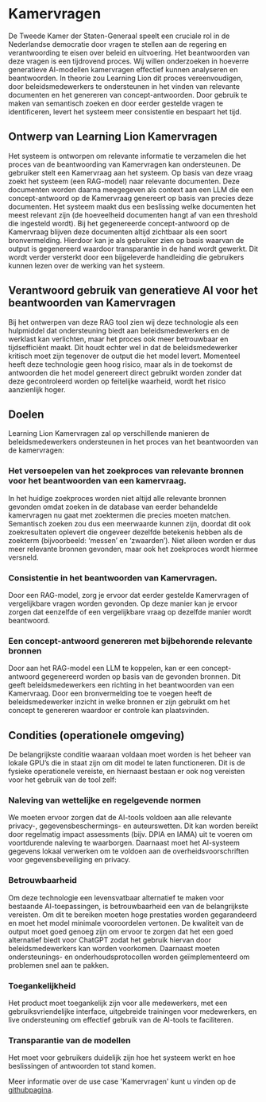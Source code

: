 # Kamervragen

De Tweede Kamer der Staten-Generaal speelt een cruciale rol in de Nederlandse democratie door vragen te stellen aan de regering en verantwoording te eisen over beleid en uitvoering. 
Het beantwoorden van deze vragen is een tijdrovend proces. Wij willen onderzoeken in hoeverre generatieve AI-modellen kamervragen effectief kunnen analyseren en beantwoorden. In theorie zou Learning Lion dit proces vereenvoudigen, door beleidsmedewerkers te ondersteunen in het vinden van relevante documenten en het genereren van concept-antwoorden. Door gebruik te maken van semantisch zoeken en door eerder gestelde vragen te identificeren, levert het systeem meer consistentie en bespaart het tijd. 

## Ontwerp van Learning Lion Kamervragen
Het systeem is ontworpen om relevante informatie te verzamelen die het proces van de beantwoording van Kamervragen kan ondersteunen. De gebruiker stelt een Kamervraag aan het systeem. Op basis van deze vraag zoekt het systeem (een RAG-model) naar relevante documenten. Deze documenten worden daarna meegegeven als context aan een LLM die een concept-antwoord op de Kamervraag genereert op basis van precies deze documenten. Het systeem maakt dus een beslissing welke documenten het meest relevant zijn (de hoeveelheid documenten hangt af van een threshold die ingesteld wordt). Bij het gegenereerde concept-antwoord op de Kamervraag blijven deze documenten altijd zichtbaar als een soort bronvermelding. Hierdoor kan je als gebruiker zien op basis waarvan de output is gegenereerd waardoor transparantie in de hand wordt gewerkt. Dit wordt verder versterkt door een bijgeleverde handleiding die gebruikers kunnen lezen over de werking van het systeem.

## Verantwoord gebruik van generatieve AI voor het beantwoorden van Kamervragen
Bij het ontwerpen van deze RAG tool zien wij deze technologie als een hulpmiddel dat ondersteuning biedt aan beleidsmedewerkers en de werklast kan verlichten, maar het proces ook meer betrouwbaar en tijdsefficiënt maakt. Dit houdt echter wel in dat de beleidsmedewerker kritisch moet zijn tegenover de output die het model levert. Momenteel heeft deze technologie geen hoog risico, maar als in de toekomst de antwoorden die het model genereert direct gebruikt worden zonder dat deze gecontroleerd worden op feitelijke waarheid, wordt het risico aanzienlijk hoger. 


## Doelen 
Learning Lion Kamervragen zal op verschillende manieren de beleidsmedewerkers ondersteunen in het proces van het beantwoorden van de kamervragen:

### Het versoepelen van het zoekproces van relevante bronnen voor het beantwoorden van een kamervraag. 
In het huidige zoekproces worden niet altijd alle relevante bronnen gevonden omdat zoeken in de database van eerder behandelde kamervragen nu gaat met zoektermen die precies moeten matchen. Semantisch zoeken zou dus een meerwaarde kunnen zijn, doordat dit ook zoekresultaten oplevert die ongeveer dezelfde betekenis hebben als de zoekterm (bijvoorbeeld: ‘messen’ en ‘zwaarden’). Niet alleen worden er dus meer relevante bronnen gevonden, maar ook het zoekproces wordt hiermee versneld. 
### Consistentie in het beantwoorden van Kamervragen.
Door een RAG-model, zorg je ervoor dat eerder gestelde Kamervragen of vergelijkbare vragen worden gevonden. Op deze manier kan je ervoor zorgen dat eenzelfde of een vergelijkbare vraag op dezelfde manier wordt beantwoord.
### Een concept-antwoord genereren met bijbehorende relevante bronnen
Door aan het RAG-model een LLM te koppelen, kan er een concept-antwoord gegenereerd worden op basis van de gevonden bronnen. Dit geeft beleidsmedewerkers een richting in het beantwoorden van een Kamervraag. Door een bronvermelding toe te voegen heeft de beleidsmedewerker inzicht in welke bronnen er zijn gebruikt om het concept te genereren waardoor er controle kan plaatsvinden. 

## Condities (operationele omgeving)
De belangrijkste conditie waaraan voldaan moet worden is het beheer van lokale GPU’s die in staat zijn om dit model te laten functioneren. Dit is de fysieke operationele vereiste, en hiernaast bestaan er ook nog vereisten voor het gebruik van de tool zelf:

### Naleving van wettelijke en regelgevende normen
We moeten ervoor zorgen dat de AI-tools voldoen aan alle relevante privacy-, gegevensbeschermings- en auteurswetten. Dit kan worden bereikt door regelmatig impact assessments (bijv. DPIA en IAMA) uit te voeren om voortdurende naleving te waarborgen. Daarnaast moet het AI-systeem gegevens lokaal verwerken om te voldoen aan de overheidsvoorschriften voor gegevensbeveiliging en privacy.
### Betrouwbaarheid
Om deze technologie een levensvatbaar alternatief te maken voor bestaande AI-toepassingen, is betrouwbaarheid een van de belangrijkste vereisten. Om dit te bereiken moeten hoge prestaties worden gegarandeerd en moet het model minimale vooroordelen vertonen. De kwaliteit van de output moet goed genoeg zijn om ervoor te zorgen dat het een goed alternatief biedt voor ChatGPT zodat het gebruik hiervan door beleidsmedewerkers kan worden voorkomen. Daarnaast moeten ondersteunings- en onderhoudsprotocollen worden geïmplementeerd om problemen snel aan te pakken.
### Toegankelijkheid
Het product moet toegankelijk zijn voor alle medewerkers, met een gebruiksvriendelijke interface, uitgebreide trainingen voor medewerkers, en live ondersteuning om effectief gebruik van de AI-tools te faciliteren.
### Transparantie van de modellen
Het moet voor gebruikers duidelijk zijn hoe het systeem werkt en hoe beslissingen of antwoorden tot stand komen. 

Meer informatie over de use case 'Kamervragen' kunt u vinden op de [githubpagina](https://github.com/SSC-ICT-Innovatie/LearningLion-kamervragen).
